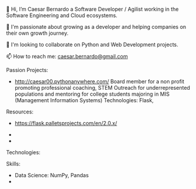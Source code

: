 👋 Hi, I’m Caesar Bernardo a Software Developer / Agilist working in the Software Engineering and Cloud ecosystems.

👀 I'm passionate about growing as a developer and helping companies on their own growth journey. 

💞️ I'm looking to collaborate on Python and Web Development projects.

📫 How to reach me: caesar.bernardo@gmail.com


Passion Projects:

- http://caesar00.pythonanywhere.com/
Board member for a non profit promoting professional coaching, STEM Outreach for underrepresented populations and mentoring for college students majoring in MIS (Management Information Systems)
Technologies: Flask, 

Resources:
- https://flask.palletsprojects.com/en/2.0.x/
- 

-
Technologies:


Skills:
- Data Science: NumPy, Pandas
- 
